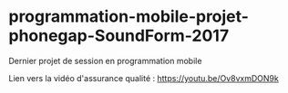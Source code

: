 # programmation-mobile-projet-phonegap-SoundForm-2017
Dernier projet de session en programmation mobile

Lien vers la vidéo d'assurance qualité : https://youtu.be/Ov8vxmDON9k
